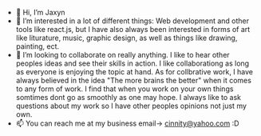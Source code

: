 - 👋 Hi, I’m Jaxyn
- 👀 I’m interested in a lot of different things: Web development and other tools like react.js, but I have also always been interested in forms of art like liturature, music, graphic design, as well as things like drawing, painting, ect. 
- 💞️ I’m looking to collaborate on really anything. I like to hear other peoples ideas and see their skills in action. I like collaborationg as long as everyone is enjoying the topic at hand. As for collbrative work, I have always believed in the idea "The more brains the better" when it comes to any form of work. I find that when you work on your own things somtimes dont go as smoothly as one may hope. I always like to ask questions about my work so I have other peoples opinions not just my own.
- 📫 You can reach me at my business email-> cinnity@yahoo.com :D

<!---
C1nn1ty/C1nn1ty is a ✨ special ✨ repository because its `README.md` (this file) appears on your GitHub profile.
You can click the Preview link to take a look at your changes.
--->
